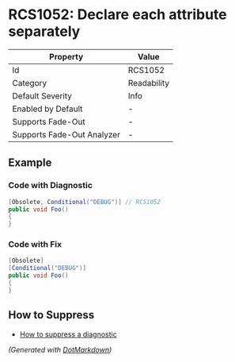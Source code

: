# RCS1052: Declare each attribute separately

| Property                    | Value       |
| --------------------------- | ----------- |
| Id                          | RCS1052     |
| Category                    | Readability |
| Default Severity            | Info        |
| Enabled by Default          | \-          |
| Supports Fade\-Out          | \-          |
| Supports Fade\-Out Analyzer | \-          |

## Example

### Code with Diagnostic

```csharp
[Obsolete, Conditional("DEBUG")] // RCS1052
public void Foo()
{
}
```

### Code with Fix

```csharp
[Obsolete]
[Conditional("DEBUG")]
public void Foo()
{
}
```

## How to Suppress

* [How to suppress a diagnostic](../HowToConfigureAnalyzers#how-to-suppress-a-diagnostic)

*\(Generated with [DotMarkdown](http://github.com/JosefPihrt/DotMarkdown)\)*